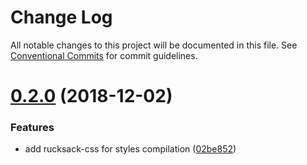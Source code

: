 # Change Log

All notable changes to this project will be documented in this file.
See [Conventional Commits](https://conventionalcommits.org) for commit guidelines.

# [0.2.0](https://github.com/goalgorilla/sweet-pea/compare/v0.1.0...v0.2.0) (2018-12-02)


### Features

* add rucksack-css for styles compilation ([02be852](https://github.com/goalgorilla/sweet-pea/commit/02be852))
